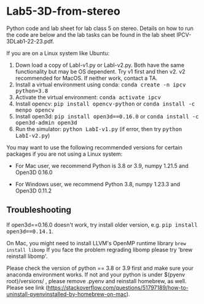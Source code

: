 # Lab5-3D-from-stereo
Python code and lab sheet for lab class 5 on stereo. Details on how to run the code are below and the lab tasks can be found in the lab sheet IPCV-3DLab1-22-23.pdf.

If you are on a Linux system like Ubuntu:

<ol>
  <li> Down load a copy of LabI-v1.py or LabI-v2.py. Both have the same functionality but may be OS dependent. Try v1 first and then v2. v2 recommended for MacOS. If neither work, contact a TA.

  <li> Install a virtual environment using conda: <tt> conda create -n ipcv python=3.8</tt>

  <li> Activate the virtual environment: <tt> conda activate ipcv</tt>

  <li> Install opencv: <tt> pip install opencv-python</tt> or <tt> conda install -c menpo opencv </tt>

  <li> Install open3d: <tt> pip install open3d==0.16.0</tt> or <tt> conda install -c open3d-admin open3d</tt>

  <li> Run the simulator: <tt> python LabI-v1.py</tt> (if error, then try <tt> python LabI-v2.py</tt>)
  </ol>

You may want to use the following recommended versions for certain packages if you are not using a Linux system:

- For Mac user, we recommend Python is 3.8 or 3.9, numpy 1.21.5 and Open3D 0.16.0

- For Windows user, we recommend Python 3.8, numpy 1.23.3 and Open3D 0.11.2


## Troubleshooting

If open3d==0.16.0 doesn't work, try install older version, e.g. <tt>pip install open3d==0.14.1</tt>.

On Mac, you might need to install LLVM's OpenMP runtime library `brew install libomp`
If you face the problem regrading libomp please try 'brew reinstall libomp'.

Please check the version of python == 3.8 or 3.9 first and make sure your anaconda environment works. If not and your python is under $(pyenv root)/versions/ , please remove .pyenv and reinstall homebrew, as well. Please see link (https://stackoverflow.com/questions/51797189/how-to-uninstall-pyenvinstalled-by-homebrew-on-mac).

